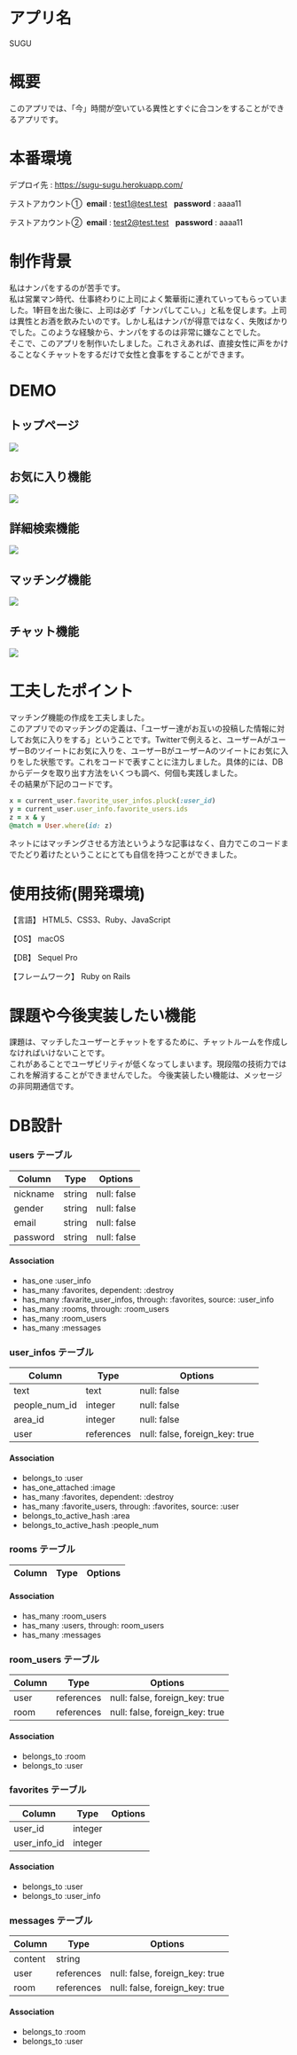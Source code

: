 # アプリ名
SUGU

# 概要
このアプリでは、「今」時間が空いている異性とすぐに合コンをすることができるアプリです。

# 本番環境
デプロイ先 : https://sugu-sugu.herokuapp.com/

テストアカウント① &nbsp;**email** : test1@test.test &nbsp;  **password** : aaaa11

テストアカウント② &nbsp;**email** : test2@test.test &nbsp;  **password** : aaaa11


# 制作背景
私はナンパをするのが苦手です。  
私は営業マン時代、仕事終わりに上司によく繁華街に連れていってもらっていました。1軒目を出た後に、上司は必ず「ナンパしてこい。」と私を促します。上司は異性とお酒を飲みたいのです。しかし私はナンパが得意ではなく、失敗ばかりでした。このような経験から、ナンパをするのは非常に嫌なことでした。  
そこで、このアプリを制作いたしました。これさえあれば、直接女性に声をかけることなくチャットをするだけで女性と食事をすることができます。

# DEMO
## トップページ
<img src="oriapp_top.gif">  

## お気に入り機能
<img src="oriapp_favo.gif">  

## 詳細検索機能
<img src="oriapp_kensaku.gif">  

## マッチング機能
<img src="oriapp_match.gif">  

## チャット機能
<img src="oriapp_chat.gif">




 
# 工夫したポイント
マッチング機能の作成を工夫しました。  
このアプリでのマッチングの定義は、「ユーザー達がお互いの投稿した情報に対してお気に入りをする」ということです。Twitterで例えると、ユーザーAがユーザーBのツイートにお気に入りを、ユーザーBがユーザーAのツイートにお気に入りをした状態です。これをコードで表すことに注力しました。具体的には、DBからデータを取り出す方法をいくつも調べ、何個も実践しました。  
その結果が下記のコードです。
```ruby
x = current_user.favorite_user_infos.pluck(:user_id)
y = current_user.user_info.favorite_users.ids
z = x & y
@match = User.where(id: z)
```
ネットにはマッチングさせる方法というような記事はなく、自力でこのコードまでたどり着けたということにとても自信を持つことができました。
# 使用技術(開発環境)
【言語】
HTML5、CSS3、Ruby、JavaScript  

【OS】
macOS  

【DB】
Sequel Pro  

【フレームワーク】
Ruby on Rails

# 課題や今後実装したい機能
課題は、マッチしたユーザーとチャットをするために、チャットルームを作成しなければいけないことです。  
これがあることでユーザビリティが低くなってしまいます。現段階の技術力ではこれを解消することができませんでした。
今後実装したい機能は、メッセージの非同期通信です。

# DB設計
### users テーブル

| Column             | Type    | Options     |
| ------------------ | ------- | ----------- |
| nickname           | string  | null: false |
| gender             | string  | null: false |
| email              | string  | null: false |
| password           | string  | null: false |

#### Association

- has_one   :user_info
- has_many  :favorites, dependent: :destroy
- has_many  :favarite_user_infos, through: :favorites, source: :user_info
- has_many  :rooms, through: :room_users
- has_many  :room_users
- has_many  :messages





### user_infos テーブル

| Column           | Type       | Options                        |
| ---------------- | ---------- | ------------------------------ |
| text             | text       | null: false                    |
| people_num_id    | integer    | null: false                    |
| area_id          | integer    | null: false                    |
| user             | references | null: false, foreign_key: true |

#### Association

- belongs_to             :user
- has_one_attached       :image 
- has_many               :favorites, dependent: :destroy
- has_many               :favorite_users, through: :favorites, source: :user
- belongs_to_active_hash :area
- belongs_to_active_hash :people_num


###  rooms テーブル
| Column         | Type       | Options                        |
| -------------- | ---------- | ------------------------------ |

#### Association
- has_many   :room_users
- has_many   :users, through: room_users
- has_many   :messages




### room_users テーブル

| Column       | Type       | Options                        |
| ------------ | ---------- | ------------------------------ |
| user         | references | null: false, foreign_key: true |
| room         | references | null: false, foreign_key: true |

#### Association

- belongs_to :room
- belongs_to :user





###  favorites テーブル

| Column       | Type       | Options                        |
| ------------ | ---------- | ------------------------------ |
| user_id      | integer    |                                |
| user_info_id | integer    |                                |


#### Association

- belongs_to :user
- belongs_to :user_info







###  messages テーブル

| Column     | Type       | Options                        |
| ---------- | ---------- | ------------------------------ |
| content    | string     |                                |
| user       | references | null: false, foreign_key: true |
| room       | references | null: false, foreign_key: true |

#### Association

- belongs_to :room
- belongs_to :user





